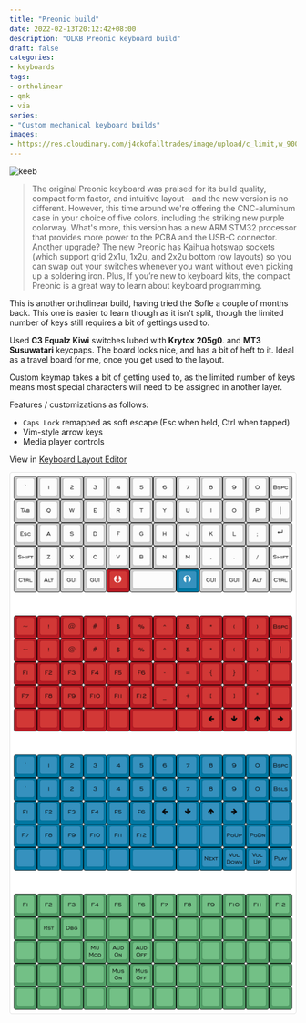 ```yaml
--- 
title: "Preonic build"
date: 2022-02-13T20:12:42+08:00
description: "OLKB Preonic keyboard build"
draft: false
categories:
- keyboards
tags:
- ortholinear
- qmk
- via
series:
- "Custom mechanical keyboard builds"
images: 
- https://res.cloudinary.com/j4ckofalltrades/image/upload/c_limit,w_900,g_face/v1644727344/keebs/preonic/preonic_lmffaq.jpg
---
```


![keeb](https://res.cloudinary.com/j4ckofalltrades/image/upload/c_limit,w_900/v1644727344/keebs/preonic/preonic_lmffaq.jpg)

> The original Preonic keyboard was praised for its build quality, compact form factor, and intuitive layout—and the new version is no different. However, this time around we're offering the CNC-aluminum case in your choice of five colors, including the striking new purple colorway. What's more, this version has a new ARM STM32 processor that provides more power to the PCBA and the USB-C connector. Another upgrade? The new Preonic has Kaihua hotswap sockets (which support grid 2x1u, 1x2u, and 2x2u bottom row layouts) so you can swap out your switches whenever you want without even picking up a soldering iron. Plus, If you’re new to keyboard kits, the compact Preonic is a great way to learn about keyboard programming.

This is another ortholinear build, having tried the Sofle a couple of months back. This one is easier to learn though as it isn't split, though the limited number of keys still requires a bit of gettings used to.

Used **C3 Equalz Kiwi** switches lubed with **Krytox 205g0**. and **MT3 Susuwatari** keycpaps. The board looks nice, and has a bit of heft to it. Ideal as a travel board for me, once you get used to the layout.

Custom keymap takes a bit of getting used to, as the limited number of keys means most special characters will need to be assigned in another layer.

Features / customizations as follows:

- `Caps Lock` remapped as soft escape (Esc when held, Ctrl when tapped)
- Vim-style arrow keys
- Media player controls

View in [Keyboard Layout Editor](http://www.keyboard-layout-editor.com/#/gists/da3d61376c9baa30491ca660bd1a2565)

![Preonic custom keymap](https://raw.githubusercontent.com/j4ckofalltrades/keebs/master/preonic/assets/preonic.png)
